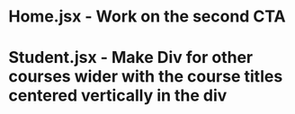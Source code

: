 # Home.jsx - Work on the second CTA

# Student.jsx - Make Div for other courses wider with the course titles centered vertically in the div
